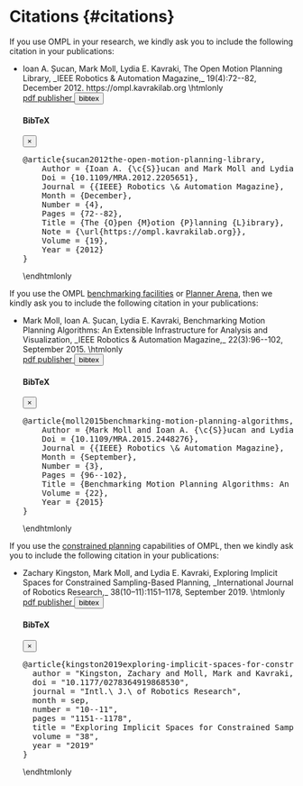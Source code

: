 # Citations {#citations}

If you use OMPL in your research, we kindly ask you to include the following citation in your publications:

<ul>
<li> Ioan A. Șucan, Mark Moll, Lydia E. Kavraki, The Open Motion Planning Library, _IEEE Robotics & Automation Magazine,_ 19(4):72--82, December 2012. https://ompl.kavrakilab.org
\htmlonly
<br><div class="btn-group btn-group-xs">
  <a class="btn btn-primary" href="ieee-ram-2012-ompl.pdf"> pdf </a>
  <a class="btn btn-primary" href="https://dx.doi.org/10.1109/MRA.2012.2205651"> publisher </a>
  <button class="btn btn-primary" type="button" data-toggle="modal" data-target="#sucan2012ompl"> bibtex </button>
</div>
<div class="modal fade" tabindex="-1" id="sucan2012ompl"><div class="modal-dialog"><div class="modal-content"><div class="modal-header"><h4 class="modal-title">BibTeX</h4><button type="button" class="close" data-dismiss="modal" aria-hidden="true">×</button></div><div class="modal-body"><pre>@article{sucan2012the-open-motion-planning-library,
    Author = {Ioan A. {\c{S}}ucan and Mark Moll and Lydia E. Kavraki},
    Doi = {10.1109/MRA.2012.2205651},
    Journal = {{IEEE} Robotics \& Automation Magazine},
    Month = {December},
    Number = {4},
    Pages = {72--82},
    Title = {The {O}pen {M}otion {P}lanning {L}ibrary},
    Note = {\url{https://ompl.kavrakilab.org}},
    Volume = {19},
    Year = {2012}
}</pre></div></div></div></div>
\endhtmlonly
</ul>

If you use the OMPL [benchmarking facilities](benchmark.html) or [Planner Arena](http://plannerarena.org), then we kindly ask you to include the following citation in your publications:
<ul>
<li> Mark Moll, Ioan A. Șucan, Lydia E. Kavraki, Benchmarking Motion Planning Algorithms: An Extensible Infrastructure for Analysis and Visualization, _IEEE Robotics & Automation Magazine,_ 22(3):96--102, September 2015.
\htmlonly
<br><div class="btn-group btn-group-xs">
  <a class="btn btn-primary" href="https://moll.ai/publications/moll2015benchmarking-motion-planning-algorithms.pdf"> pdf </a>
  <a class="btn btn-primary" href="https://dx.doi.org/10.1109/MRA.2015.2448276"> publisher </a>
  <button class="btn btn-primary" type="button" data-toggle="modal" data-target="#moll2015benchmarking"> bibtex </button>
</div>
<div class="modal fade" tabindex="-1" id="moll2015benchmarking"><div class="modal-dialog"><div class="modal-content"><div class="modal-header"><h4 class="modal-title">BibTeX</h4><button type="button" class="close" data-dismiss="modal" aria-hidden="true">×</button></div><div class="modal-body"><pre>@article{moll2015benchmarking-motion-planning-algorithms,
    Author = {Mark Moll and Ioan A. {\c{S}}ucan and Lydia E. Kavraki},
    Doi = {10.1109/MRA.2015.2448276},
    Journal = {{IEEE} Robotics \& Automation Magazine},
    Month = {September},
    Number = {3},
    Pages = {96--102},
    Title = {Benchmarking Motion Planning Algorithms: An Extensible Infrastructure for Analysis and Visualization},
    Volume = {22},
    Year = {2015}
}</pre></div></div></div></div>
\endhtmlonly
</ul>

If you use the [constrained planning](constrainedPlanning.html) capabilities of OMPL, then we kindly ask you to include the following citation in your publications:
<ul>

<li> Zachary Kingston, Mark Moll, and Lydia E. Kavraki, Exploring Implicit Spaces for Constrained Sampling-Based Planning, _International Journal of Robotics Research,_ 38(10–11):1151–1178, September 2019.
\htmlonly
<br><div class="btn-group btn-group-xs">
  <a class="btn btn-primary" href="https://www.kavrakilab.org/publications/kingston2019exploring-implicit-spaces-for-constrained.pdf"> pdf </a>
  <a class="btn btn-primary" href="https://dx.doi.org/10.1177/0278364919868530"> publisher </a>
  <button class="btn btn-primary" type="button" data-toggle="modal" data-target="#kingston2019constraints"> bibtex </button>
</div>
<div class="modal fade" tabindex="-1" id="kingston2019constraints"><div class="modal-dialog"><div class="modal-content"><div class="modal-header"><h4 class="modal-title">BibTeX</h4><button type="button" class="close" data-dismiss="modal" aria-hidden="true">×</button></div><div class="modal-body"><pre>@article{kingston2019exploring-implicit-spaces-for-constrained,
  author = "Kingston, Zachary and Moll, Mark and Kavraki, Lydia E.",
  doi = "10.1177/0278364919868530",
  journal = "Intl.\ J.\ of Robotics Research",
  month = sep,
  number = "10--11",
  pages = "1151--1178",
  title = "Exploring Implicit Spaces for Constrained Sampling-Based Planning",
  volume = "38",
  year = "2019"
}</pre></div></div></div></div>
\endhtmlonly
</ul>
